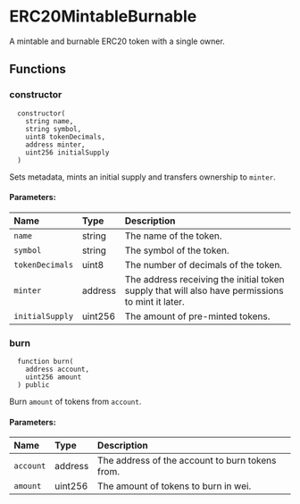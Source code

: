 # ERC20MintableBurnable

A mintable and burnable ERC20 token with a single owner.



## Functions
### constructor
```solidity
  constructor(
    string name,
    string symbol,
    uint8 tokenDecimals,
    address minter,
    uint256 initialSupply
  ) 
``` 
Sets metadata, mints an initial supply and transfers ownership to `minter`.


#### Parameters:
| Name | Type | Description                                                          |
| :--- | :--- | :------------------------------------------------------------------- |
|`name` | string | The name of the token.
|`symbol` | string | The symbol of the token.
|`tokenDecimals` | uint8 | The number of decimals of the token.
|`minter` | address | The address receiving the initial token supply that will also have permissions to mint it later.
|`initialSupply` | uint256 | The amount of pre-minted tokens.

### burn
```solidity
  function burn(
    address account,
    uint256 amount
  ) public
``` 
Burn `amount` of tokens from `account`.


#### Parameters:
| Name | Type | Description                                                          |
| :--- | :--- | :------------------------------------------------------------------- |
|`account` | address | The address of the account to burn tokens from.
|`amount` | uint256 | The amount of tokens to burn in wei.






